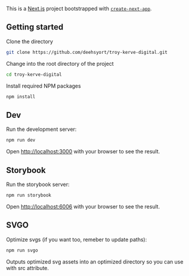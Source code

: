 This is a [Next.js](https://nextjs.org/) project bootstrapped with [`create-next-app`](https://github.com/vercel/next.js/tree/canary/packages/create-next-app).

## Getting started

Clone the directory

```bash
git clone https://github.com/deehsyort/troy-kerve-digital.git
```

Change into the root directory of the project

```bash
cd troy-kerve-digital
```

Install required NPM packages

```bash
npm install
```

## Dev
Run the development server:
```bash
npm run dev
```
Open [http://localhost:3000](http://localhost:3000) with your browser to see the result.

## Storybook
Run the storybook server:

```bash
npm run storybook
```
Open [http://localhost:6006](http://localhost:6006) with your browser to see the result.

## SVGO
Optimize svgs (if you want too, remeber to update paths):

```bash
npm run svgo
```
Outputs optimized svg assets into an optimized directory so you can use with src attribute.